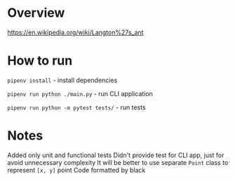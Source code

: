 # Overview
https://en.wikipedia.org/wiki/Langton%27s_ant

# How to run
`pipenv install` - install dependencies 

`pipenv run python ./main.py` - run CLI application

`pipenv run python -m pytest tests/` - run tests

# Notes
Added only unit and functional tests
Didn't provide test for CLI app, just for avoid unnecessary complexity
It will be better to use separate `Point` class to represent `[x, y]` point
Code formatted by black